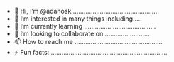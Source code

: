 - 👋 Hi, I’m @adahosk.................................................
- 👀 I’m interested in many things including.....
- 🌱 I’m currently learning ........................................
- 💞️ I’m looking to collaborate on .........................
- 📫 How to reach me .................................................
- ⚡ Fun facts: .................................................................
<!---..
adahosk/adahosk is a ✨ special ✨ repository because its `README.md` (this file) appears on your GitHub profile.
You can click the Preview link to take a look at your changes.
--->
